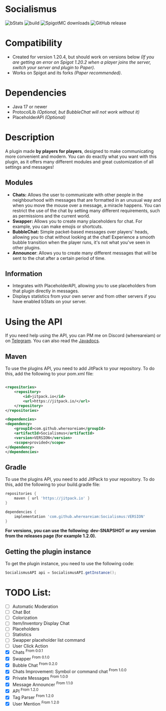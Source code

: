 # Socialismus

![bStats](https://bstats.org/signatures/bukkit/socialismus.svg)
![build](https://img.shields.io/github/actions/workflow/status/whereareiam/Socialismus/development.yml) ![SpigotMC downloads](https://pluginbadges.glitch.me/api/v1/dl/downloads-limegreen.svg?spigot=113119&github=whereareiam%2FSocialismus&style=flat) ![GitHub release](https://img.shields.io/github/v/release/whereareiam/Socialismus)

# Compatibility

- Created for version 1.20.4, but should work on versions below *(If you are getting an error on Spigot 1.20.2 when a
  player joins the server, switch your server and plugin to Paper).*
- Works on Spigot and its forks *(Paper recommended)*.

# Dependencies

- Java 17 or newer
- ProtocolLib *(Optional, but BubbleChat will not work without it)*
- PlaceholderAPI *(Optional)*

# Description

A plugin made **by players for players**, designed to make communicating more convenient and modern. You can do exactly
what
you want with this plugin, as it offers many different modules and great customization of all settings and messages!

## Modules

- **Chats:** Allows the user to communicate with other people in the neighbourhood with messages that are formatted in
  an unusual way and when you move the mouse over a message, a miracle happens. You can restrict the use of the chat by
  setting many different requirements, such as permissions and the current world.
- **Swapper:** Allows you to create many placeholders for chat. For example, you can make emojis or shortcuts.
- **BubbleChat:** Simple packet-based messages over players' heads, allowing you to chat without looking at the chat!
  Experience a smooth bubble transition when the player runs, it's not what you've seen in other plugins.
- **Announcer**: Allows you to create many different messages that will be sent to the chat after a certain period of
  time.

## Information

- Integrates with PlaceholderAPI, allowing you to use placeholders from that plugin directly in messages.
- Displays statistics from your own server and from other servers if you have enabled bStats on your server.

# Using the API

If you need help using the API, you can PM me on Discord (whereareiam) or on [Telegram](https://whereareiam.t.me/). You
can also read the [Javadocs](https://javadoc.jitpack.io/com/github/whereareiam/Socialismus/latest/javadoc/index.html).

## Maven

To use the plugins API, you need to add JitPack to your repository. To do this, add the following to your pom.xml file:

```xml

<repositories>
    <repository>
        <id>jitpack.io</id>
        <url>https://jitpack.io/</url>
    </repository>
</repositories>

<dependencies>
<dependency>
    <groupId>com.github.whereareiam</groupId>
    <artifactId>Socialismus</artifactId>
    <version>VERSION</version>
    <scope>provided</scope>
</dependency>
</dependencies>
```

## Gradle

To use the plugins API, you need to add JitPack to your repository. To do this, add the following to your build.gradle
file:

```groovy
repositories {
    maven { url 'https://jitpack.io' }
}

dependencies {
    implementation 'com.github.whereareiam:Socialismus:VERSION'
}
```

**For versions, you can use the following: dev-SNAPSHOT or any version from the releases page (for example 1.2.0).**

## Getting the plugin instance

To get the plugin instance, you need to use the following code:

```java
SocialismusAPI api = SocialismusAPI.getInstance();
```

# TODO List:

- [ ] Automatic Moderation
- [ ] Chat Bot
- [ ] Colorization
- [ ] Item/Inventory Display Chat
- [ ] Placeholders
- [ ] Statistics
- [ ] Swapper placeholder list command
- [ ] User Click Action
- [x] Chats <sup>From 0.0.1
- [x] Swapper <sup>From 0.1.0
- [x] Bubble Chat <sup> From 0.2.0
- [x] Chats Improvement: Symbol or command chat <sup> From 1.0.0
- [x] Private Messages <sup> From 1.0.0
- [x] Message Announcer <sup> From 1.1.0
- [x] API <sup> From 1.2.0
- [x] Tag Parser <sup> From 1.2.0
- [x] User Mention <sup> From 1.2.0
